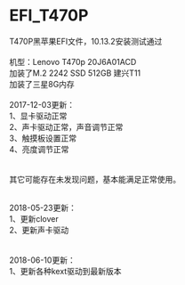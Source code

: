 # EFI_T470P
T470P黑苹果EFI文件，10.13.2安装测试通过</br>
</br>
机型：Lenovo T470p 20J6A01ACD</br>
加装了M.2 2242 SSD 512GB 建兴T11</br>
加装了三星8G内存</br>
</br>
2017-12-03更新：</br>
1、显卡驱动正常</br>
2、声卡驱动正常，声音调节正常</br>
3、触摸板设置正常</br>
4、亮度调节正常</br>
</br>
</br>
其它可能存在未发现问题，基本能满足正常使用。</br>

</br>
2018-05-23更新：</br>
1、更新clover</br>
2、更新声卡驱动</br>
</br>

</br>
2018-06-10更新：</br>
1、更新各种kext驱动到最新版本</br>
</br>
